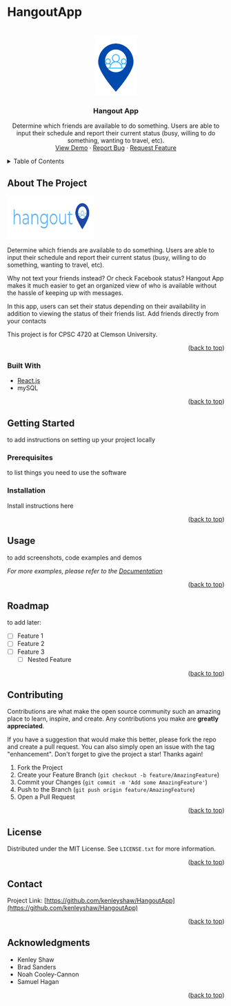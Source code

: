# HangoutApp


<div id="top"></div>

<br />
<div align="center">
  <a href="https://github.com/kenleyshaw/HangoutApp">
    <img src="HangoutAppLogo.png" alt="Logo" width="100" height="140">
  </a>

<h3 align="center">Hangout App</h3>

  <p align="center">
    Determine which friends are available to do something. Users are able to input their schedule and report their current status (busy, willing to do something, wanting to travel, etc).
    <br />
    <a href="https://github.com/kenleyshaw/repo_name">View Demo</a>
    ·
    <a href="https://github.com/kenleyshaw/HangoutApp/issues">Report Bug</a>
    ·
    <a href="https://github.com/kenleyshaw/HangoutApp/issues">Request Feature</a>
  </p>
</div>



<details>
  <summary>Table of Contents</summary>
  <ol>
    <li>
      <a href="#about-the-project">About The Project</a>
      <ul>
        <li><a href="#built-with">Built With</a></li>
      </ul>
    </li>
    <li>
      <a href="#getting-started">Getting Started</a>
      <ul>
        <li><a href="#prerequisites">Prerequisites</a></li>
        <li><a href="#installation">Installation</a></li>
      </ul>
    </li>
    <li><a href="#usage">Usage</a></li>
    <li><a href="#roadmap">Roadmap</a></li>
    <li><a href="#contributing">Contributing</a></li>
    <li><a href="#license">License</a></li>
    <li><a href="#contact">Contact</a></li>
    <li><a href="#acknowledgments">Acknowledgments</a></li>
  </ol>
</details>



## About The Project

<img src="D93D3B63-D8C9-4BAE-9D23-BDC51E92C83C.jpeg" alt="Logo" width="200" height="100">

Determine which friends are available to do something. Users are able to input their schedule and report their current status (busy, willing to do something, wanting to travel, etc). 

Why not text your friends instead? Or check Facebook status? 
Hangout App makes it much easier to get an organized view of who is available without the hassle of keeping up with messages.

In this app, users can set their status depending on their availability in addition to viewing the status of their friends list. Add friends directly from your contacts

This project is for CPSC 4720 at Clemson University.

<p align="right">(<a href="#top">back to top</a>)</p>



### Built With

* [React.js](https://reactjs.org/)
* mySQL

<p align="right">(<a href="#top">back to top</a>)</p>



## Getting Started

to add instructions on setting up your project locally

### Prerequisites

to list things you need to use the software

### Installation

Install instructions here

<p align="right">(<a href="#top">back to top</a>)</p>



## Usage

to add screenshots, code examples and demos

_For more examples, please refer to the [Documentation](https://example.com)_

<p align="right">(<a href="#top">back to top</a>)</p>



## Roadmap

to add later:
- [ ] Feature 1
- [ ] Feature 2
- [ ] Feature 3
    - [ ] Nested Feature

<p align="right">(<a href="#top">back to top</a>)</p>



## Contributing

Contributions are what make the open source community such an amazing place to learn, inspire, and create. Any contributions you make are **greatly appreciated**.

If you have a suggestion that would make this better, please fork the repo and create a pull request. You can also simply open an issue with the tag "enhancement".
Don't forget to give the project a star! Thanks again!

1. Fork the Project
2. Create your Feature Branch (`git checkout -b feature/AmazingFeature`)
3. Commit your Changes (`git commit -m 'Add some AmazingFeature'`)
4. Push to the Branch (`git push origin feature/AmazingFeature`)
5. Open a Pull Request

<p align="right">(<a href="#top">back to top</a>)</p>



## License

Distributed under the MIT License. See `LICENSE.txt` for more information.

<p align="right">(<a href="#top">back to top</a>)</p>



## Contact

Project Link: [https://github.com/kenleyshaw/HangoutApp](https://github.com/kenleyshaw/HangoutApp)

<p align="right">(<a href="#top">back to top</a>)</p>

## Acknowledgments

* []()Kenley Shaw
* []()Brad Sanders
* []()Noah Cooley-Cannon
* []()Samuel Hagan

<p align="right">(<a href="#top">back to top</a>)</p>


<!-- MARKDOWN LINKS & IMAGES -->
[contributors-shield]: https://img.shields.io/github/contributors/github_username/repo_name.svg?style=for-the-badge
[contributors-url]: https://github.com/github_username/repo_name/graphs/contributors
[forks-shield]: https://img.shields.io/github/forks/github_username/repo_name.svg?style=for-the-badge
[forks-url]: https://github.com/github_username/repo_name/network/members
[stars-shield]: https://img.shields.io/github/stars/github_username/repo_name.svg?style=for-the-badge
[stars-url]: https://github.com/github_username/repo_name/stargazers
[issues-shield]: https://img.shields.io/github/issues/github_username/repo_name.svg?style=for-the-badge
[issues-url]: https://github.com/github_username/repo_name/issues
[license-shield]: https://img.shields.io/github/license/github_username/repo_name.svg?style=for-the-badge
[license-url]: https://github.com/github_username/repo_name/blob/master/LICENSE.txt
[linkedin-shield]: https://img.shields.io/badge/-LinkedIn-black.svg?style=for-the-badge&logo=linkedin&colorB=555
[linkedin-url]: https://linkedin.com/in/linkedin_username
[product-screenshot]: images/screenshot.png
